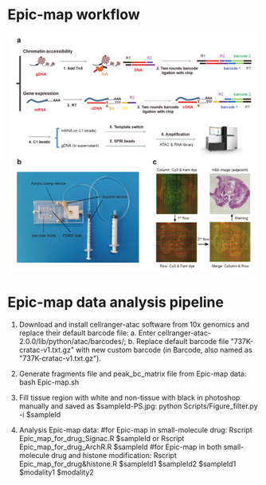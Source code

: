 # Epic-map workflow
![image](https://raw.githubusercontent.com/gpenglab/MISAR-seq/main/MISAR-seq.png)

# Epic-map data analysis pipeline
1. Download and install cellranger-atac software from 10x genomics and replace their default barcode file:
a. Enter cellranger-atac-2.0.0/lib/python/atac/barcodes/;
b. Replace default barcode file "737K-cratac-v1.txt.gz" with new custom barcode (in Barcode, also named as "737K-cratac-v1.txt.gz").

2. Generate fragments file and peak_bc_matrix file from Epic-map data:
bash Epic-map.sh

3. Fill tissue region with white and non-tissue with black in photoshop manually and saved as $sampleId-PS.jpg:
python Scripts/Figure_filter.py -i $sampleId

4. Analysis Epic-map data:
#for Epic-map in small-molecule drug:
Rscript Epic_map_for_drug_Signac.R $sampleId or Rscript Epic_map_for_drug_ArchR.R $sampleId
#for Epic-map in both small-molecule drug and histone modification:
Rscript Epic_map_for_drug&histone.R $sampleId1 $sampleId2 $sampleId1 $modality1 $modality2
